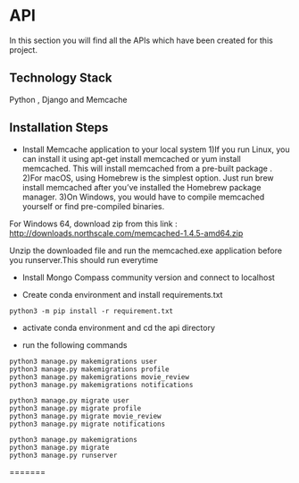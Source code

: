 # API
In this section you will find all the APIs which have been created for this project. 

## Technology Stack
Python , Django and Memcache

## Installation Steps
- Install Memcache application to your local system
 1)If you run Linux, you can install it using apt-get install memcached or yum install memcached. This will install memcached from a pre-built package .
 2)For macOS, using Homebrew is the simplest option. Just run brew install memcached after you’ve installed the Homebrew package manager.
 3)On Windows, you would have to compile memcached yourself or find pre-compiled binaries.
 
 For Windows 64, download zip from this link :
http://downloads.northscale.com/memcached-1.4.5-amd64.zip

Unzip the downloaded file and run the memcached.exe application before you runserver.This should run everytime

- Install Mongo Compass community version and connect to localhost

- Create conda environment and install requirements.txt
```(bash)
python3 -m pip install -r requirement.txt
```

- activate conda environment and cd the api directory

- run the following commands
```(bash)
python3 manage.py makemigrations user
python3 manage.py makemigrations profile
python3 manage.py makemigrations movie_review
python3 manage.py makemigrations notifications

python3 manage.py migrate user
python3 manage.py migrate profile
python3 manage.py migrate movie_review
python3 manage.py migrate notifications

python3 manage.py makemigrations
python3 manage.py migrate
python3 manage.py runserver
```
=======
